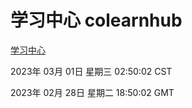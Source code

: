 # 学习中心 colearnhub
[学习中心](http://27.19.35.134:56308/colearnhub/)

2023年 03月 01日 星期三 02:50:02 CST

2023年 02月 28日 星期二 18:50:02 GMT
